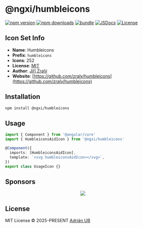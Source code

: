 # @ngxi/humbleicons

[![npm version][npm-version-src]][npm-version-href]
[![npm downloads][npm-downloads-src]][npm-downloads-href]
[![bundle][bundle-src]][bundle-href]
[![JSDocs][jsdocs-src]][jsdocs-href]
[![License][license-src]][license-href]

## Icon Set Info

- **Name**: Humbleicons
- **Prefix**: `humbleicons`
- **Icons**: 252
- **License**: [MIT](https://github.com/zraly/humbleicons/blob/master/license)
- **Author**: [Jiří Zralý](https://github.com/zraly/humbleicons)
- **Website**: [https://github.com/zraly/humbleicons](https://github.com/zraly/humbleicons)

## Installation

```sh
npm install @ngxi/humbleicons
```

## Usage

```ts
import { Component } from '@angular/core'
import { HumbleiconsAidIcon } from '@ngxi/humbleicons'

@Component({
  imports: [HumbleiconsAidIcon],
  template: `<svg humbleiconsAidIcon></svg>`,
})
export class UsageIcon {}
```

## Sponsors

<p align="center">
  <a href="https://cdn.jsdelivr.net/gh/adrian-ub/static/sponsors.svg">
    <img src='https://cdn.jsdelivr.net/gh/adrian-ub/static/sponsors.svg'/>
  </a>
</p>

## License

MIT License © 2025-PRESENT [Adrián UB](https://github.com/adrian-ub)

<!-- Badges -->

[npm-version-src]: https://img.shields.io/npm/v/@ngxi/humbleicons?style=flat&colorA=080f12&colorB=1fa669
[npm-version-href]: https://npmjs.com/package/@ngxi/humbleicons
[npm-downloads-src]: https://img.shields.io/npm/dm/@ngxi/humbleicons?style=flat&colorA=080f12&colorB=1fa669
[npm-downloads-href]: https://npmjs.com/package/@ngxi/humbleicons
[bundle-src]: https://img.shields.io/bundlephobia/minzip/@ngxi/humbleicons?style=flat&colorA=080f12&colorB=1fa669&label=minzip
[bundle-href]: https://bundlephobia.com/result?p=@ngxi/humbleicons
[license-src]: https://img.shields.io/npm/l/@ngxi/humbleicons?style=flat&colorA=080f12&colorB=1fa669
[license-href]: https://github.com/adrian-ub/ngxi/blob/main/LICENSE
[jsdocs-src]: https://img.shields.io/badge/jsdocs-reference-080f12?style=flat&colorA=080f12&colorB=1fa669
[jsdocs-href]: https://www.jsdocs.io/package/@ngxi/humbleicons
